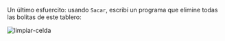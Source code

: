 Un último esfuercito: usando `Sacar`, escribí un programa que elimine todas las bolitas de este tablero:

![limpiar-celda](https://raw.githubusercontent.com/sagrado-corazon-alcal/mumuki-fundamentos-gobstones-guia-1-primeros-programas/master/images/limpiar-celda.png)